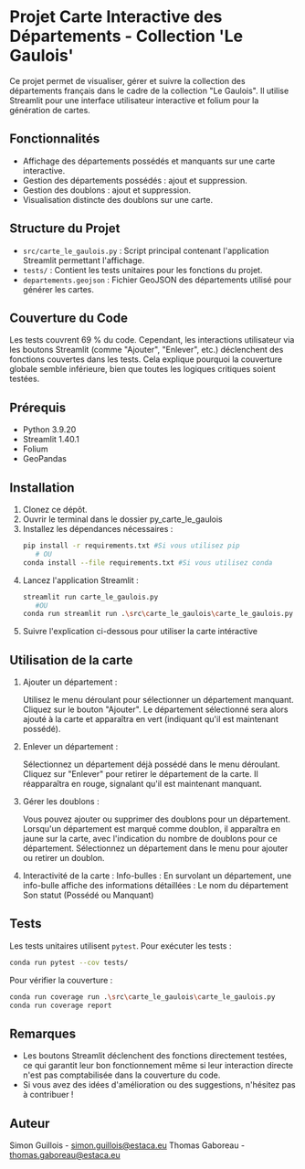 
# Projet Carte Interactive des Départements - Collection 'Le Gaulois'

Ce projet permet de visualiser, gérer et suivre la collection des départements français dans le cadre de la collection "Le Gaulois". Il utilise Streamlit pour une interface utilisateur interactive et folium pour la génération de cartes.

## Fonctionnalités

- Affichage des départements possédés et manquants sur une carte interactive.
- Gestion des départements possédés : ajout et suppression.
- Gestion des doublons : ajout et suppression.
- Visualisation distincte des doublons sur une carte.

## Structure du Projet

- `src/carte_le_gaulois.py` : Script principal contenant l'application Streamlit permettant l'affichage.
- `tests/` : Contient les tests unitaires pour les fonctions du projet.
- `departements.geojson` : Fichier GeoJSON des départements utilisé pour générer les cartes.

## Couverture du Code

Les tests couvrent 69 % du code. Cependant, les interactions utilisateur via les boutons Streamlit (comme "Ajouter", "Enlever", etc.) déclenchent des fonctions couvertes dans les tests. Cela explique pourquoi la couverture globale semble inférieure, bien que toutes les logiques critiques soient testées.

## Prérequis

- Python 3.9.20
- Streamlit 1.40.1
- Folium
- GeoPandas

## Installation

1. Clonez ce dépôt.
2. Ouvrir le terminal dans le dossier py_carte_le_gaulois
2. Installez les dépendances nécessaires :
   ```bash
   pip install -r requirements.txt #Si vous utilisez pip
      # OU
   conda install --file requirements.txt #Si vous utilisez conda
   ```
3. Lancez l'application Streamlit :
   ```bash
   streamlit run carte_le_gaulois.py
      #OU
   conda run streamlit run .\src\carte_le_gaulois\carte_le_gaulois.py
   ```
4. Suivre l'explication ci-dessous pour utiliser la carte intéractive

## Utilisation de la carte 

   1. Ajouter un département :

      Utilisez le menu déroulant pour sélectionner un département manquant.
      Cliquez sur le bouton "Ajouter". Le département sélectionné sera alors ajouté à la carte et apparaîtra en vert (indiquant qu'il est maintenant possédé).

   2. Enlever un département :

      Sélectionnez un département déjà possédé dans le menu déroulant.
      Cliquez sur "Enlever" pour retirer le département de la carte. Il réapparaîtra en rouge, signalant qu'il est maintenant manquant.

   3. Gérer les doublons :

      Vous pouvez ajouter ou supprimer des doublons pour un département.
      Lorsqu'un département est marqué comme doublon, il apparaîtra en jaune sur la carte, avec l'indication du nombre de doublons pour ce département.
      Sélectionnez un département dans le menu pour ajouter ou retirer un doublon.

   4. Interactivité de la carte :
      Info-bulles : En survolant un département, une info-bulle affiche des informations détaillées :
      Le nom du département
      Son statut (Possédé ou Manquant)

## Tests

Les tests unitaires utilisent `pytest`. Pour exécuter les tests :
```bash
conda run pytest --cov tests/
```

Pour vérifier la couverture :
```bash
conda run coverage run .\src\carte_le_gaulois\carte_le_gaulois.py
conda run coverage report
```

## Remarques

- Les boutons Streamlit déclenchent des fonctions directement testées, ce qui garantit leur bon fonctionnement même si leur interaction directe n'est pas comptabilisée dans la couverture du code.
- Si vous avez des idées d'amélioration ou des suggestions, n'hésitez pas à contribuer !

## Auteur

Simon Guillois - simon.guillois@estaca.eu
Thomas Gaboreau - thomas.gaboreau@estaca.eu
